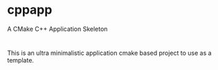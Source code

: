 # cppapp
A CMake C++ Application Skeleton
#
This is an ultra minimalistic application cmake based project to use as a template.
